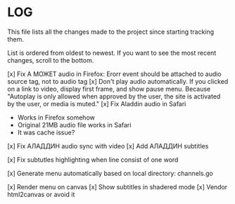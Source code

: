 # LOG

This file lists all the changes made to the project since starting tracking them.

List is ordered from oldest to newest. If you want to see the most recent changes, scroll to the bottom.

[x] Fix А МОЖЕТ audio in Firefox: Erorr event should be attached to audio source tag, not to audio tag
[x] Don't play audio automatically. If you clicked on a link to video, display first frame, and show pause menu.
Because "Autoplay is only allowed when approved by the user, the site is activated by the user, or media is muted."
[x] Fix Aladdin audio in Safari

- Works in Firefox somehow
- Original 21MB audio file works in Safari
- It was cache issue?

[x] Fix АЛАДДИН audio sync with video
[x] Add АЛАДДИН subtitles

[x] Fix subtutles highlighting when line consist of one word

[x] Generate menu automatically based on local directory: channels.go

[x] Render menu on canvas
[x] Show subtitles in shadered mode
[x] Vendor html2canvas or avoid it
